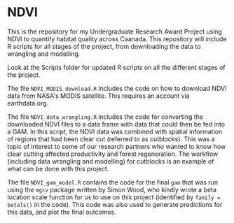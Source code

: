 # NDVI
This is the repository for my Undergraduate Research Award Project using NDVI to quantify 
habitat quality across Caanada. This repository will include R scripts for all stages of the project, 
from downloading the data to wrangling and modelling. 

Look at the Scripts folder for updated R scripts on all the different stages of the project. 

The file `NDVI_MODIS_download.R` includes the code on how to download NDVI data from NASA's MODIS
satellite. This requires an account via earthdata.org.

The file `NDVI_data_wrangling.R` includes the code for converting the downloaded NDVI files to
a data frame with data that could then be fed into a GAM. In this script, the NDVI data was combined with
spatial information of regions that had been clear cut (referred to as cutblocks). This was a topic of
interest to some of our research partners who wanted to know how clear cutting affected productivity and 
forest regeneration. The workflow (including data wrangling and modelling) for cutblocks is an example of what can be done with this project.

The file `NDVI_gam_model.R` contains the code for the final `gam` that was run using the `mgcv` package
written by Simon Wood, who kindly wrote a beta location scale function for us to use on this project
(identified by `family = betals()` in the code). This code was also used to generate predictions for this
data, and plot the final outcomes. 
